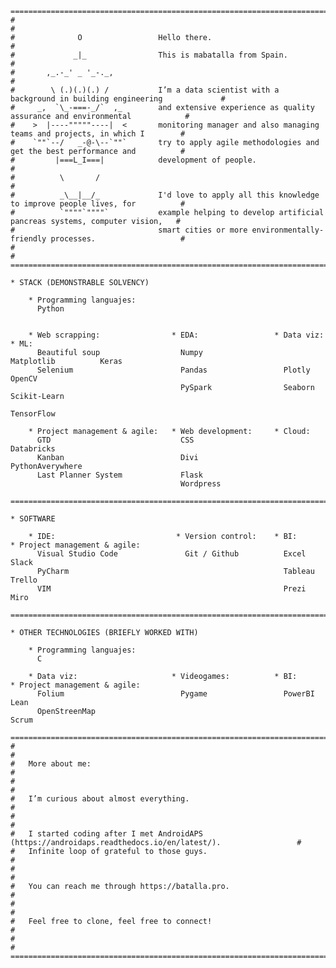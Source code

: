     =============================================================================================================
    #                                                                                                           #
    #              O                 Hello there.                                                               #
    #             _|_                This is mabatalla from Spain.                                              #
    #       ,_.-_' _ '_-._,                                                                                     #
    #        \ (.)(.)(.) /           I’m a data scientist with a background in building engineering             #
    #     _,  `\_-===-_/`  ,_        and extensive experience as quality assurance and environmental            #
    #    >  |----"""""----|  <       monitoring manager and also managing teams and projects, in which I        #
    #    `""`--/   _-@-\--`""`       try to apply agile methodologies and get the best performance and          #
    #         |===L_I===|            development of people.                                                     #
    #          \       /                                                                                        #
    #          _\__|__/_             I'd love to apply all this knowledge to improve people lives, for          #
    #          `""""`""""`           example helping to develop artificial pancreas systems, computer vision,   #
    #                                smart cities or more environmentally-friendly processes.                   #
    #                                                                                                           #
    =============================================================================================================
    
    * STACK (DEMONSTRABLE SOLVENCY)
    
        * Programming languajes:
          Python


        * Web scrapping:                * EDA:                 * Data viz:         * ML:
          Beautiful soup                  Numpy                  Matplotlib          Keras
          Selenium                        Pandas                 Plotly              OpenCV
                                          PySpark                Seaborn             Scikit-Learn
                                                                                     TensorFlow

        * Project management & agile:   * Web development:     * Cloud:
          GTD                             CSS                    Databricks
          Kanban                          Divi                   PythonAverywhere
          Last Planner System             Flask
                                          Wordpress
    
    =============================================================================================================
    
    * SOFTWARE
    
        * IDE:                           * Version control:    * BI:               * Project management & agile:
          Visual Studio Code               Git / Github          Excel               Slack
          PyCharm                                                Tableau             Trello
          VIM                                                    Prezi               Miro
          
    =============================================================================================================

    * OTHER TECHNOLOGIES (BRIEFLY WORKED WITH)
    
        * Programming languajes:
          C
          
        * Data viz:                     * Videogames:          * BI:               * Project management & agile:
          Folium                          Pygame                 PowerBI             Lean
          OpenStreenMap                                                              Scrum
          
    =============================================================================================================
    #                                                                                                           #
    #   More about me:                                                                                          #
    #                                                                                                           #
    #   I’m curious about almost everything.                                                                    #
    #                                                                                                           #
    #   I started coding after I met AndroidAPS (https://androidaps.readthedocs.io/en/latest/).                 #     
    #   Infinite loop of grateful to those guys.                                                                #
    #                                                                                                           #
    #   You can reach me through https://batalla.pro.                                                           #
    #                                                                                                           #
    #   Feel free to clone, feel free to connect!                                                               #
    #                                                                                                           #
    =============================================================================================================
